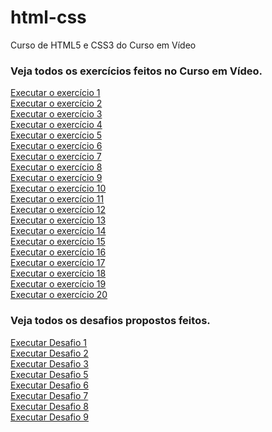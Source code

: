 # html-css
 Curso de HTML5 e CSS3 do Curso em Vídeo
 <h3>Veja todos os exercícios feitos no Curso em Vídeo.</h3>
 <a href="https://matheus-zordan.github.io/html-css/exercicios/ex001/index.html">Executar o exercício 1</a><br>
 <a href="https://megazordan.github.io/html-css/exercicios/ex002/index.html">Executar o exercício 2</a><br>
 <a href="https://megazordan.github.io/html-css/exercicios/ex003/index.html">Executar o exercício 3</a><br>
 <a href="https://megazordan.github.io/html-css/exercicios/ex004/index.html">Executar o exercício 4</a><br>
 <a href="https://megazordan.github.io/html-css/exercicios/ex005/index.html">Executar o exercício 5</a><br>
 <a href="https://megazordan.github.io/html-css/exercicios/ex006/index.html">Executar o exercício 6</a><br>
 <a href="https://megazordan.github.io/html-css/exercicios/ex007/index.html">Executar o exercício 7</a><br>
 <a href="https://megazordan.github.io/html-css/exercicios/ex008/index.html">Executar o exercício 8</a><br>
 <a href="https://megazordan.github.io/html-css/exercicios/ex009/index.html">Executar o exercício 9</a><br>
 <a href="https://megazordan.github.io/html-css/exercicios/ex010/index.html">Executar o exercício 10</a><br>
 <a href="https://megazordan.github.io/html-css/exercicios/ex011/index.html">Executar o exercício 11</a><br>
 <a href="https://megazordan.github.io/html-css/exercicios/ex012/index.html">Executar o exercício 12</a><br>
 <a href="https://megazordan.github.io/html-css/exercicios/ex013/index.html">Executar o exercício 13</a><br>
 <a href="https://megazordan.github.io/html-css/exercicios/ex014/index.html">Executar o exercício 14</a><br>
 <a href="https://megazordan.github.io/html-css/exercicios/ex015/index.html">Executar o exercício 15</a><br>
 <a href="https://megazordan.github.io/html-css/exercicios/ex016/index.html">Executar o exercício 16</a><br>
 <a href="https://megazordan.github.io/html-css/exercicios/ex017/index.html">Executar o exercício 17</a><br>
 <a href="https://megazordan.github.io/html-css/exercicios/ex018/index.html">Executar o exercício 18</a><br>
 <a href="https://megazordan.github.io/html-css/exercicios/ex019/index.html">Executar o exercício 19</a><br>
 <a href="https://megazordan.github.io/html-css/exercicios/ex020/index.html">Executar o exercício 20</a><br>
 <h3>Veja todos os desafios propostos feitos.</h3>
 <a href="https://megazordan.github.io/html-css/desafios/modulo-01/d001/desafio1.html">Executar Desafio 1</a><br>
 <a href="https://megazordan.github.io/html-css/desafios/modulo-01/d002/desafio2.html">Executar Desafio 2</a><br>
 <a href="https://megazordan.github.io/html-css/desafios/modulo-01/d003/desafio3.html">Executar Desafio 3</a><br>
 <a href="https://megazordan.github.io/html-css/desafios/modulo-01/d005/desafio5.html">Executar Desafio 5</a><br>
 <a href="https://megazordan.github.io/html-css/desafios/modulo-01/d006/desafio6.html">Executar Desafio 6</a><br>
 <a href="https://megazordan.github.io/html-css/desafios/modulo-01/d007/desafio7.html">Executar Desafio 7</a><br>
 <a href="https://megazordan.github.io/html-css/desafios/modulo-01/d008/index.html">Executar Desafio 8</a><br>
 <a href="https://megazordan.github.io/html-css/desafios/modulo-01/d009/index.html">Executar Desafio 9</a><br>
 
 
   
  
